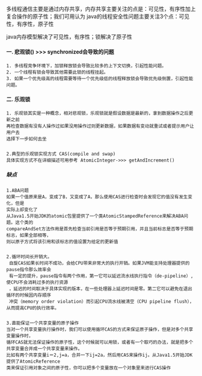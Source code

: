 多线程通信主要是通过内存共享，内存共享主要关注的点是：可见性，有序性加上复合操作的原子性；我们可用认为
java的线程安全性问题主要关注3个点：可见性，有序性，原子性

java内存模型解决了可见性，有序性；锁解决了原子性

#### 一. 悲观锁() >>> synchronized会导致的问题
    1. 多线程竞争环境下，加锁释放锁会导致比较多的上下文切换，引起性能问题。
    2. 一个线程有锁会导致其他需要此锁的线程挂起。
    3. 如果一个优先级高的线程需要等待一个优先级低的线程释放锁会导致优先级倒置，引起性能问题。

#### 二. 乐观锁
    1. 乐观锁其实是一种概念，相对悲观锁，乐观锁就是假设数据是最新的，拿到数据操作之后更新之前
    再检查数据有没有人操作过如果没用操作过则更新数据，如果数据有变动就重试或者提示用户让用户去
    选择下一步如何去坐
###
    2.典型的乐观锁实现方式 CAS(compile and swap)
    具体实现方式不在详细描述可用参考 AtomicInteger->>> getAndIncrement()
  
  ##### 缺点
    1.ABA问题
    如果一个值原来是A，变成了B，又变成了A，那么使用CAS进行检查时会发现它的值没有发生变化，但是
    实际上却变化了
    从Java1.5开始JDK的atomic包里提供了一个类AtomicStampedReference来解决ABA问题。这个类的
    compareAndSet方法作用是首先检查当前引用是否等于预期引用，并且当前标志是否等于预期标志，如果全部相等，
    则以原子方式将该引用和该标志的值设置为给定的更新值
###    
    2.循环时间长开销大。
     自旋CAS如果长时间不成功，会给CPU带来非常大的执行开销。如果JVM能支持处理器提供的pause指令那么效率会
     有一定的提升，pause指令有两个作用，第一它可以延迟流水线执行指令（de-pipeline）,使CPU不会消耗过多的执行资源
     ，延迟的时间取决于具体实现的版本，在一些处理器上延迟时间是零。第二它可以避免在退出循环的时候因内存顺序
     冲突（memory order violation）而引起CPU流水线被清空（CPU pipeline flush），从而提高CPU的执行效率。
###
    3.直能保证一个共享变量的原子操作
    当对一个共享变量执行操作时，我们可以使用循环CAS的方式来保证原子操作，但是对多个共享变量操作时，
    循环CAS就无法保证操作的原子性，这个时候就可以用锁，或者有一个取巧的办法，就是把多个共享变量合并成一个共享变量来操作。
    比如有两个共享变量i＝2,j=a，合并一下ij=2a，然后用CAS来操作ij。从Java1.5开始JDK提供了AtomicReference
    类来保证引用对象之间的原子性，你可以把多个变量放在一个对象里来进行CAS操作
  
  





